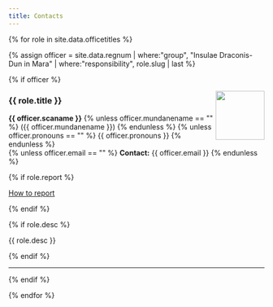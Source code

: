 ```yaml
---
title: Contacts
---
```


{% for role in site.data.officetitles %}

  {% assign officer = site.data.regnum | where:"group", "Insulae Draconis-Dun in Mara" | where:"responsibility", role.slug | last %}

  {% if officer %}

  <img src="{{ role.emblem }}" width="96" height="96" align="right">

  <h3>{{ role.title }}</h3>

  <p><strong>{{ officer.scaname }}</strong>
  {% unless officer.mundanename == "" %}
   ({{ officer.mundanename }})
  {% endunless %}
  {% unless officer.pronouns == "" %}
   <span class="text-muted">{{ officer.pronouns }}</span>
  {% endunless %}<br>
  {% unless officer.email == "" %}
    <strong>Contact:</strong> {{ officer.email }}
  {% endunless %}
  </p>
  
  {% if role.report %}<p><a href="{{ role.report }}">How to report</a></p>{% endif %}
  
  {% if role.desc %}
  <p>
  {{ role.desc }}
  </p>
  {% endif %}

  <hr>

  {% endif %}

{% endfor %}

